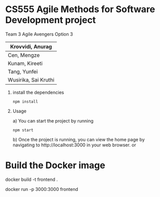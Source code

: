 # CS555 Agile Methods for Software Development project

Team 3	Agile Avengers	Option 3

| Krovvidi, Anurag     |
| -------------------- |
| Cen, Mengze          |
| Kunam, Kireeti       |
| Tang, Yunfei         |
| Wusirika, Sai Kruthi |

1. install the dependencies

   ```
   npm install
   ```

2. Usage

   a) You can start the project by running

   ```
   npm start
   ```

   b) Once the project is running, you can view the home page by navigating to http://localhost:3000 in your web browser. or 

# Build the Docker image
docker build -t frontend .
<!-- 
   This command runs a Docker container with the name "frontend" and maps port 3000 of the host machine to port 3000 of the container.
-->
docker run -p 3000:3000 frontend